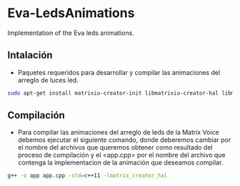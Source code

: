 # Eva-LedsAnimations
 Implementation of the Eva leds animations.

 ## Intalación
 - Paquetes requeridos para desarrollar y compilar las animaciones del arreglo de luces led.
```bash
sudo apt-get install matrixio-creator-init libmatrixio-creator-hal libmatrixio-creator-hal-dev
```

## Compilación

 - Para compilar las animaciones del arreglo de leds de la Matrix Voice debemos ejecutar el siguiente comando, donde deberemos cambiar <app> por el nombre del archivos que queremos obtener como resultado del proceso de compilación y el <app.cpp> por el nombre del archivo que contenga la implementacion de la animación que deseamos compilar.
```bash
g++ -o app app.cpp -std=c++11 -lmatrix_creator_hal
```
